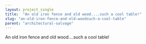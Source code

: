 ```yaml
---
layout: project_single
title:  "An old iron fence and old wood....such a cool table!"
slug: "an-old-iron-fence-and-old-woodsuch-a-cool-table"
parent: "architectural-salvage"
---
```

An old iron fence and old wood....such a cool table!